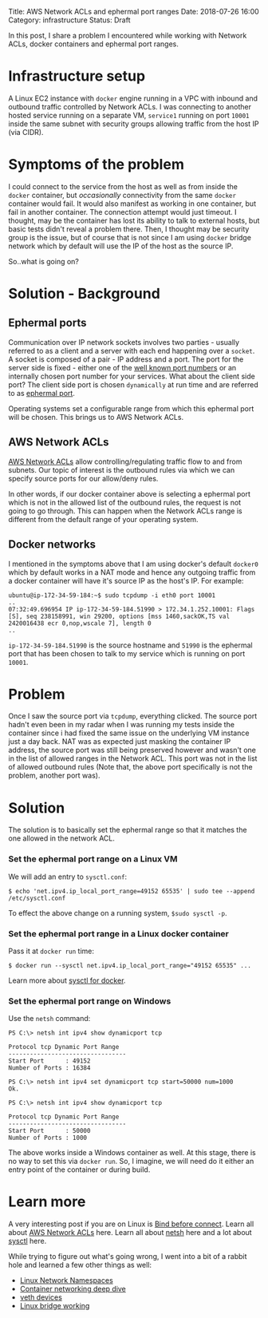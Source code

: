 Title: AWS Network ACLs and ephermal port ranges
Date: 2018-07-26 16:00
Category: infrastructure
Status: Draft

In this post, I share a problem I encountered while working with Network ACLs, docker containers and ephermal port ranges.

# Infrastructure setup

A Linux EC2 instance with `docker` engine running in a VPC with inbound and outbound traffic controlled by Network ACLs.
I was connecting to another hosted service running on a separate VM, `service1` running on port `10001` inside the same 
subnet with security groups allowing traffic from the host IP (via CIDR).

# Symptoms of the problem

I could connect to the service from the host as well as from inside the `docker` container, but *occasionally* connectivity 
from the same `docker` container would fail. It would also manifest as working in one container, but fail in another
container. The connection attempt would just timeout. I thought, may be the container has lost its ability to talk to external
hosts, but basic tests didn't reveal a problem there. Then, I thought may be security group is the issue, but of course
that is not since I am using `docker` bridge network which by default will use the IP of the host as the source IP.

So..what is going on?

# Solution - Background

## Ephermal ports

Communication over IP network sockets involves two parties - usually referred to as a client and a server with
each end happening over a `socket`. A socket is composed of a pair - IP address and a port. The port for the
server side is fixed - either one of the [well known port numbers](https://en.wikipedia.org/wiki/List_of_TCP_and_UDP_port_numbers#Well-known_ports) or an internally chosen port number for your services. What about the client side port? The client side port
is chosen `dynamically` at run time and are referred to as [ephermal port](https://en.wikipedia.org/wiki/Ephemeral_port).

Operating systems set a configurable range from which this ephermal port will be chosen. This brings us to AWS Network ACLs.

## AWS Network ACLs

[AWS Network ACLs](https://docs.aws.amazon.com/AmazonVPC/latest/UserGuide/VPC_ACLs.html) allow controlling/regulating traffic
flow to and from subnets. Our topic of interest is the outbound rules via which we can specify source ports for our
allow/deny rules.

In other words, if our docker container above is selecting a ephermal port which is not in the allowed list of the outbound rules,
the request is not going to go through. This can happen when the Network ACLs range is different from the default range of your
operating system.

## Docker networks

I mentioned in the symptoms above that I am using docker's default `docker0` which by default works in a NAT mode and
hence any outgoing traffic from a docker container will have it's source IP as the host's IP. For example:

```
ubuntu@ip-172-34-59-184:~$ sudo tcpdump -i eth0 port 10001
..
07:32:49.696954 IP ip-172-34-59-184.51990 > 172.34.1.252.10001: Flags [S], seq 238158991, win 29200, options [mss 1460,sackOK,TS val 2420016438 ecr 0,nop,wscale 7], length 0
..
```

`ip-172-34-59-184.51990` is the source hostname and `51990` is the ephermal port that has been chosen to talk to my
service which is running on port `10001`.

# Problem

Once I saw the source port via `tcpdump`, everything clicked. The source port hadn't even been in my radar when I was running
my tests inside the container since i had fixed the same issue on the underlying VM instance just a day back. 
NAT was as expected just masking the container IP address, the source port was still being preserved however and wasn't 
one in the list of allowed ranges in the Network ACL. This port was not in the list of allowed outbound rules 
(Note that, the above port specifically is not the problem, another port was).

# Solution

The solution is to basically set the ephermal range so that it matches the one allowed in the network ACL.

### Set the ephermal port range on a Linux VM

We will add an entry to `sysctl.conf`:

```
$ echo 'net.ipv4.ip_local_port_range=49152 65535' | sudo tee --append /etc/sysctl.conf
```

To effect the above change on a running system, `$sudo sysctl -p`.


### Set the ephermal port range in a Linux docker container

Pass it at `docker run` time:

```
$ docker run --sysctl net.ipv4.ip_local_port_range="49152 65535" ...
```

Learn more about [sysctl for docker](https://docs.docker.com/engine/reference/commandline/run/#configure-namespaced-kernel-parameters-sysctls-at-runtime).

###  Set the ephermal port range on Windows

Use the `netsh` command:

```
PS C:\> netsh int ipv4 show dynamicport tcp

Protocol tcp Dynamic Port Range
---------------------------------
Start Port      : 49152
Number of Ports : 16384

PS C:\> netsh int ipv4 set dynamicport tcp start=50000 num=1000
Ok.

PS C:\> netsh int ipv4 show dynamicport tcp

Protocol tcp Dynamic Port Range
---------------------------------
Start Port      : 50000
Number of Ports : 1000
```

The above works inside a Windows container as well. At this stage, there is no way to set this via `docker run`.
So, I imagine, we will need do it either an entry point of the container or during build.

# Learn more

A very interesting post if you are on Linux is [Bind before connect](https://idea.popcount.org/2014-04-03-bind-before-connect/).
Learn all about [AWS Network ACLs](https://docs.aws.amazon.com/AmazonVPC/latest/UserGuide/VPC_ACLs.html) here. Learn all about
[netsh](https://docs.microsoft.com/en-us/windows-server/networking/technologies/netsh/netsh) here and a lot about [sysctl](https://wiki.archlinux.org/index.php/sysctl) here.

While trying to figure out what's going wrong, I went into a bit of a rabbit hole and learned a few other things as well:

- [Linux Network Namespaces](https://blog.scottlowe.org/2013/09/04/introducing-linux-network-namespaces/)
- [Container networking deep dive](https://platform9.com/blog/container-namespaces-deep-dive-container-networking/)
- [veth devices](http://man7.org/linux/man-pages/man4/veth.4.html)
- [Linux bridge working](https://goyalankit.com/blog/linux-bridge)
